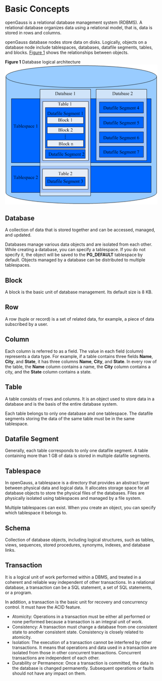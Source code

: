 # Basic Concepts<a name="EN-US_TOPIC_0000001255141773"></a>

openGauss is a relational database management system \(RDBMS\). A relational database organizes data using a relational model, that is, data is stored in rows and columns.

openGauss database nodes store data on disks. Logically, objects on a database node include tablespaces, databases, datafile segments, tables, and blocks.  [Figure 1](#en-us_topic_0283136742_en-us_topic_0237120245_en-us_topic_0059779316_fb2fa3b3cc8824dea95318504e0537913)  shows the relationships between objects.

**Figure  1**  Database logical architecture<a name="en-us_topic_0283136742_en-us_topic_0237120245_en-us_topic_0059779316_fb2fa3b3cc8824dea95318504e0537913"></a>  
![](figures/database-logical-architecture.png "database-logical-architecture")

## Database<a name="section16264182634412"></a>

A collection of data that is stored together and can be accessed, managed, and updated.

Databases manage various data objects and are isolated from each other. While creating a database, you can specify a tablespace. If you do not specify it, the object will be saved to the  **PG\_DEFAULT**  tablespace by default. Objects managed by a database can be distributed to multiple tablespaces.

## Block<a name="section6344149125713"></a>

A block is the basic unit of database management. Its default size is 8 KB.

## Row<a name="section145861329182213"></a>

A row \(tuple or record\) is a set of related data, for example, a piece of data subscribed by a user.

## Column<a name="section179147357225"></a>

Each column is referred to as a field. The value in each field \(column\) represents a data type. For example, if a table contains three fields  **Name**,  **City**, and  **State**, it has three columns  **Name**,  **City**, and  **State**. In every row of the table, the  **Name**  column contains a name, the  **City**  column contains a city, and the  **State**  column contains a state.

## Table<a name="section1938014491516"></a>

A table consists of rows and columns. It is an object used to store data in a database and is the basis of the entire database system.

Each table belongs to only one database and one tablespace. The datafile segments storing the data of the same table must be in the same tablespace.

## Datafile Segment<a name="section0943185185714"></a>

Generally, each table corresponds to only one datafile segment. A table containing more than 1 GB of data is stored in multiple datafile segments.

## Tablespace<a name="section17678189104619"></a>

In openGauss, a tablespace is a directory that provides an abstract layer between physical data and logical data. It allocates storage space for all database objects to store the physical files of the databases. Files are physically isolated using tablespaces and managed by a file system.

Multiple tablespaces can exist. When you create an object, you can specify which tablespace it belongs to.

## Schema<a name="section1083112714613"></a>

Collection of database objects, including logical structures, such as tables, views, sequences, stored procedures, synonyms, indexes, and database links.

## Transaction<a name="section6711153815312"></a>

It is a logical unit of work performed within a DBMS, and treated in a coherent and reliable way independent of other transactions. In a relational database, a transaction can be a SQL statement, a set of SQL statements, or a program.

In addition, a transaction is the basic unit for recovery and concurrency control. It must have the ACID feature.

-   Atomicity: Operations in a transaction must be either all performed or none performed because a transaction is an integral unit of work.
-   Consistency: A transaction must change a database from one consistent state to another consistent state. Consistency is closely related to atomicity.
-   Isolation: The execution of a transaction cannot be interfered by other transactions. It means that operations and data used in a transaction are isolated from those in other concurrent transactions. Concurrent transactions are independent of each other.
-   Durability or Permanence: Once a transaction is committed, the data in the database is changed permanently. Subsequent operations or faults should not have any impact on them.

